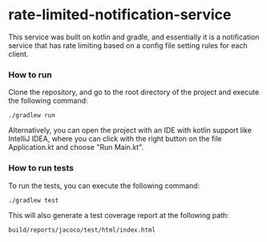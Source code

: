 # rate-limited-notification-service

This service was built on kotlin and gradle, and essentially it is a notification service that has rate limiting based on a config file setting rules for each client.


### How to run
Clone the repository, and go to the root directory of the project and execute the following command:
```
./gradlew run
```
Alternatively, you can open the project with an IDE with kotlin support like IntelliJ IDEA, where you can click with the right button on the file Application.kt and choose "Run Main.kt".

### How to run tests
To run the tests, you can execute the following command:
```
./gradlew test
```

This will also generate a test coverage report at the following path:
```
build/reports/jacoco/test/html/index.html
```

